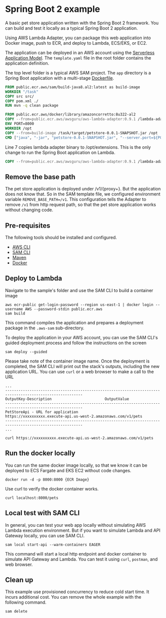 # Spring Boot 2 example

A basic pet store application written with the Spring Boot 2 framework. You can build and test it locally as a typical Spring Boot 2 application.

Using AWS Lambda Adapter, you can package this web application into Docker image, push to ECR, and deploy to Lambda, ECS/EKS, or EC2.

The application can be deployed in an AWS account using the [Serverless Application Model](https://github.com/awslabs/serverless-application-model). The `template.yaml` file in the root folder contains the application definition.

The top level folder is a typical AWS SAM project. The `app` directory is a Spring Boot application with a multi-stage [Dockerfile](app/Dockerfile).

```dockerfile
FROM public.ecr.aws/sam/build-java8.al2:latest as build-image
WORKDIR "/task"
COPY src src/
COPY pom.xml ./
RUN mvn -q clean package

FROM public.ecr.aws/docker/library/amazoncorretto:8u322-al2
COPY --from=public.ecr.aws/awsguru/aws-lambda-adapter:0.9.1 /lambda-adapter /opt/extensions/lambda-adapter
ENV PORT=8000
WORKDIR /opt
COPY --from=build-image /task/target/petstore-0.0.1-SNAPSHOT.jar /opt
CMD ["java", "-jar", "petstore-0.0.1-SNAPSHOT.jar", "--server.port=${PORT}"]
```

Line 7 copies lambda adapter binary to /opt/extensions. This is the only change to run the Spring Boot application on Lambda.

```dockerfile
COPY --from=public.ecr.aws/awsguru/aws-lambda-adapter:0.9.1 /lambda-adapter /opt/extensions/lambda-adapter
```

## Remove the base path

The pet store application is deployed under /v1/{proxy+}. But the application does not know that. So in the SAM template file, we configured environment variable `REMOVE_BASE_PATH=/v1`.
This configuration tells the Adapter to remove `/v1` from http request path, so that the pet store application works without changing code.

## Pre-requisites

The following tools should be installed and configured.

* [AWS CLI](https://aws.amazon.com/cli/)
* [SAM CLI](https://github.com/awslabs/aws-sam-cli)
* [Maven](https://maven.apache.org/)
* [Docker](https://www.docker.com/products/docker-desktop)

## Deploy to Lambda

Navigate to the sample's folder and use the SAM CLI to build a container image

```shell
aws ecr-public get-login-password --region us-east-1 | docker login --username AWS --password-stdin public.ecr.aws
sam build
```

This command compiles the application and prepares a deployment package in the `.aws-sam` sub-directory.

To deploy the application in your AWS account, you can use the SAM CLI's guided deployment process and follow the instructions on the screen

```shell
sam deploy --guided
```

Please take note of the container image name.
Once the deployment is completed, the SAM CLI will print out the stack's outputs, including the new application URL. You can use `curl` or a web browser to make a call to the URL

```shell
...
---------------------------------------------------------------------------------------------------------
OutputKey-Description                        OutputValue
---------------------------------------------------------------------------------------------------------
PetStoreApi - URL for application            https://xxxxxxxxxx.execute-api.us-west-2.amazonaws.com/v1/pets
---------------------------------------------------------------------------------------------------------
...

curl https://xxxxxxxxxx.execute-api.us-west-2.amazonaws.com/v1/pets
```

## Run the docker locally

You can run the same docker image locally, so that we know it can be deployed to ECS Fargate and EKS EC2 without code changes.

```shell
docker run -d -p 8000:8000 {ECR Image}

```

Use curl to verify the docker container works.

```shell
curl localhost:8000/pets
```

## Local test with SAM CLI

In general, you can test your web app locally without simulating AWS Lambda execution environment. But if you want to simulate Lambda and API Gateway locally, you can use SAM CLI. 

```shell
sam local start-api --warm-containers EAGER
```

This command will start a local http endpoint and docker container to simulate API Gateway and Lambda. You can test it using `curl`, `postman`, and web browser. 

## Clean up

This example use provisioned concurrency to reduce cold start time. It incurs additional cost. You can remove the whole example with the following command.

```shell
sam delete
```

